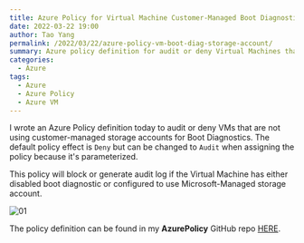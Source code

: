 ```yaml
---
title: Azure Policy for Virtual Machine Customer-Managed Boot Diagnostic Storage Accounts
date: 2022-03-22 19:00
author: Tao Yang
permalink: /2022/03/22/azure-policy-vm-boot-diag-storage-account/
summary: Azure policy definition for audit or deny Virtual Machines that are not using customer-managed storage accounts for boot diagnostics
categories:
  - Azure
tags:
  - Azure
  - Azure Policy
  - Azure VM
---
```


I wrote an Azure Policy definition today to audit or deny VMs that are not using customer-managed storage accounts for Boot Diagnostics. The default policy effect is `Deny` but can be changed to `Audit` when assigning the policy because it's parameterized.

This policy will block or generate audit log if the Virtual Machine has either disabled boot diagnostic or configured to use Microsoft-Managed storage account.

![01](../../../../assets/images/2022/03/vm-boot-diag-policy-01.jpg.jpg)

The policy definition can be found in my **AzurePolicy** GitHub repo [HERE](https://github.com/tyconsulting/azurepolicy/tree/master/policy-definitions/vm-without-customer-managed-boot-diag-storage-account).
